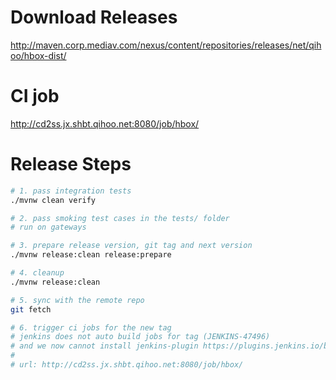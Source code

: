 Download Releases
===

http://maven.corp.mediav.com/nexus/content/repositories/releases/net/qihoo/hbox-dist/

CI job
===

http://cd2ss.jx.shbt.qihoo.net:8080/job/hbox/


Release Steps
===

```bash
# 1. pass integration tests
./mvnw clean verify

# 2. pass smoking test cases in the tests/ folder
# run on gateways

# 3. prepare release version, git tag and next version
./mvnw release:clean release:prepare

# 4. cleanup
./mvnw release:clean

# 5. sync with the remote repo
git fetch

# 6. trigger ci jobs for the new tag
# jenkins does not auto build jobs for tag (JENKINS-47496)
# and we now cannot install jenkins-plugin https://plugins.jenkins.io/basic-branch-build-strategies/
#
# url: http://cd2ss.jx.shbt.qihoo.net:8080/job/hbox/
```
